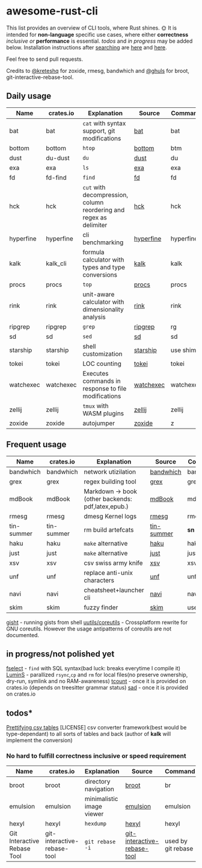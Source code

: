 # awesome-rust-cli

 This list provides an overview of CLI tools, where Rust shines. &#127774;
 It is intended for __non-language__ specific use cases, where either **correctness** *inclusive or* **performance** is essential.
 *todos* and *in progress* may be added below.
 Installation instructions after [searching](https://doc.rust-lang.org/cargo/commands/cargo-search.html) are [here](https://doc.rust-lang.org/cargo/getting-started/installation.html) and [here](https://doc.rust-lang.org/cargo/commands/cargo-install.html).

 Feel free to send pull requests.

Credits to [@kreteshq](https://zaiste.net/posts/shell-commands-rust/)
for zoxide, rmesg, bandwhich
and [@ghuls](https://github.com/zaiste/zaiste.net/issues/7) for broot, git-interactive-rebase-tool.

## Daily usage

| Name      | crates.io | Explanation                                                         | Source                                                | Command |
| --------- | --------- | ----------------                                                    | ----------------------------------------------------- | ------- |
| bat       | bat       | `cat` with syntax support, git modifications                        | [bat](https://github.com/sharkdp/bat)                 |  bat    |
| bottom    | bottom    | `htop`                                                              | [bottom](https://github.com/ClementTsang/bottom)      |  btm    |
| dust      | du-dust   | `du`                                                                | [dust](https://github.com/bootandy/dust)              |  du     |
| exa       | exa       | `ls`                                                                | [exa](https://github.com/ogham/exa)                   |  exa    |
| fd        | fd-find   | `find`                                                              | [fd](https://github.com/sharkdp/fd)                   |  fd     |
| hck       | hck       | `cut` with decompression, column reordering and regex as delimiter | [hck](https://github.com/sstadick/hck)                |  hck    |
| hyperfine | hyperfine | cli benchmarking                                                    | [hyperfine](https://github.com/sharkdp/hyperfine)     |hyperfine|
| kalk      | kalk_cli  | formula calculator with types and type conversions                  | [kalk](https://github.com/PaddiM8/kalk)               | kalk    |
| procs     | procs     | `top`                                                               | [procs](https://github.com/dalance/procs)             |  procs  |
| rink      | rink      | unit-aware calculator with dimensionality analysis                  | [rink](https://github.com/tiffany352/rink-rs)         |  rink   |
| ripgrep   | ripgrep   | `grep`                                                              | [ripgrep](https://github.com/BurntSushi/ripgrep)      |  rg     |
| sd        | sd        | `sed`                                                               | [sd](https://github.com/chmln/sd)                     |  sd     |
| starship  | starship  | shell customization                                                 | [starship](https://github.com/starship/starship)      |use shims|
| tokei     | tokei     | LOC counting                                                        | [tokei](https://github.com/XAMPPRocky/tokei)          |  tokei  |
| watchexec | watchexec | Executes commands in response to file modifications                 | [watchexec](https://github.com/watchexec/watchexec)   |watchexec|
| zellij    | zellij    | `tmux` with WASM plugins                                            | [zellij](https://github.com/zellij-org/zellij)        |  zellij |
| zoxide    | zoxide    | autojumper                                                          | [zoxide](https://github.com/ajeetdsouza/zoxide)       |  z      |


## Frequent usage

| Name       | crates.io           | Explanation                                       | Source                                                | Command |
| ---------- | ------------------- | ------------------------------------------------  | ----------------------------------------------------- | ------- |
| bandwhich  | bandwhich           | network utizilation                               | [bandwhich](https://github.com/imsnif/bandwhich)      |bandwhich|
| grex       | grex                | regex building tool                               | [grex](https://github.com/pemistahl/grex)             |  grex   |
| mdBook     | mdBook              | Markdown -> book (other backends: pdf,latex,epub.)| [mdBook](https://github.com/rust-lang-nursery/mdBook) |  mdbook |
| rmesg      | rmesg               | dmesg Kernel logs                                 | [rmesg](https://github.com/polyverse/rmesg)           |  rmesg  |
| tin-summer | tin-summer          | rm build artefcats                                | [tin-summer](https://github.com/vmchale/tin-summer)   |  **sn** |
| haku       | haku                | `make` alternative                                | [haku](https://github.com/VladimirMarkelov/haku)      |  haku   |
| just       | just                | `make` alternative                                | [just](https://github.com/casey/just)                 |  just   |
| xsv        | xsv                 | csv swiss army knife                              | [xsv](https://github.com/BurntSushi/xsv)              |  xsv    |
| unf        | unf                 | replace anti-unix characters                      | [unf](https://github.com/io12/unf)                    |  unf    |
| navi       | navi                | cheatsheet+launcher cli                           | [navi](https://github.com/denisidoro/navi)            |  navi   |
| skim       | skim                | fuzzy finder                                      | [skim](https://github.com/lotabout/skim)              |use shims|

[gisht](https://github.com/Xion/gisht) - running gists from shell
[uutils/coreutils](https://github.com/uutils/coreutils) - Crossplatform rewrite for GNU coreutils. However the usage antipatterns of coreutils are not documented.

## in progress/not polished yet

[fselect](https://github.com/jhspetersson/fselect) - `find` with SQL syntax(bad luck: breaks everytime I compile it)
[LuminS](https://github.com/wchang22/LuminS) - parallized `rsync`,`cp` and `rm` for local files(no preserve ownership, dry-run, symlink and no RAM-awareness)
[tcount](https://github.com/RRethy/tcount) - once it is provided on crates.io (depends on treesitter grammar status)
[sad](https://github.com/ms-jpq/sad) - once it is provided on crates.io

## todos*

[Prettifying csv tables](https://github.com/phsym/prettytable-rs)  [LICENSE]
csv converter framework(best would be type-dependant) to all sorts of tables and back (author of **kalk** will implement the conversion)

### No hard to fulfill correctness inclusive or speed requirement

| Name       | crates.io           | Explanation                                       | Source                                                | Command |
| ---------- | ------------------- | ------------------------------------------------  | ----------------------------------------------------- | ------- |
| broot      | broot               | directory navigation                              | [broot](https://github.com/Canop/broot)               | br      |
| emulsion   | emulsion            | minimalistic image viewer                         | [emulsion](https://github.com/ArturKovacs/emulsion)   | emulsion|
| hexyl      | hexyl               | `hexdump`                                         | [hexyl](https://github.com/sharkdp/hexyl)             | hexyl   |
| Git Interactive Rebase Tool      | git-interactive-rebase-tool      | `git rebase -i`| [git-interactive-rebase-tool](https://github.com/MitMaro/git-interactive-rebase-tool)                     | used by git rebase |
